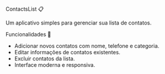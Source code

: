 ContactsList 📋

Um aplicativo simples para gerenciar sua lista de contatos.

Funcionalidades 📱

- Adicionar novos contatos com nome, telefone e categoria.
- Editar informações de contatos existentes.
- Excluir contatos da lista.
- Interface moderna e responsiva.
